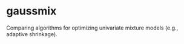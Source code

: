 # gaussmix
Comparing algorithms for optimizing univariate mixture models (e.g., adaptive shrinkage).
